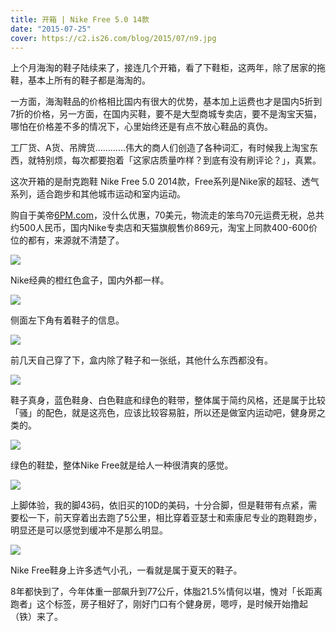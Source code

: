 ```yaml
---
title: 开箱 | Nike Free 5.0 14款
date: "2015-07-25"
cover: https://c2.is26.com/blog/2015/07/n9.jpg
---
```


上个月海淘的鞋子陆续来了，接连几个开箱，看了下鞋柜，这两年，除了居家的拖鞋，基本上所有的鞋子都是海淘的。

一方面，海淘鞋品的价格相比国内有很大的优势，基本加上运费也才是国内5折到7折的价格，另一方面，在国内买鞋，要不是大型商城专卖店，要不是淘宝天猫，哪怕在价格差不多的情况下，心里始终还是有点不放心鞋品的真伪。

工厂货、A货、吊牌货…………伟大的商人们创造了各种词汇，有时候我上淘宝东西，就特别烦，每次都要抱着「这家店质量咋样？到底有没有刷评论？」，真累。

这次开箱的是耐克跑鞋 Nike Free 5.0 2014款，Free系列是Nike家的超轻、透气系列，适合跑步和其他城市运动和室内运动。

购自于美帝[6PM.com](https://www.6pm.com)，没什么优惠，70美元，物流走的笨鸟70元运费无税，总共约500人民币，国内Nike专卖店和天猫旗舰售价869元，淘宝上同款400-600价位的都有，来源就不清楚了。

![](https://c2.is26.com/blog/2015/07/n6.jpg)

Nike经典的橙红色盒子，国内外都一样。

![](https://c2.is26.com/blog/2015/07/n7.jpg)

侧面左下角有着鞋子的信息。

![](https://c2.is26.com/blog/2015/07/n9.jpg)

前几天自己穿了下，盒内除了鞋子和一张纸，其他什么东西都没有。

![](https://c2.is26.com/blog/2015/07/n5.jpg)

鞋子真身，蓝色鞋身、白色鞋底和绿色的鞋带，整体属于简约风格，还是属于比较「骚」的配色，就是这亮色，应该比较容易脏，所以还是做室内运动吧，健身房之类的。

![](https://c2.is26.com/blog/2015/07/n3.jpg)

绿色的鞋垫，整体Nike Free就是给人一种很清爽的感觉。

![](https://c2.is26.com/blog/2015/07/n2.jpg)

上脚体验，我的脚43码，依旧买的10D的美码，十分合脚，但是鞋带有点紧，需要松一下，前天穿着出去跑了5公里，相比穿着亚瑟士和索康尼专业的跑鞋跑步，明显还是可以感觉到缓冲不是那么明显。

![](https://c2.is26.com/blog/2015/07/n1.jpg)

Nike Free鞋身上许多透气小孔，一看就是属于夏天的鞋子。

8年都快到了，今年体重一部飙升到77公斤，体脂21.5%情何以堪，愧对「长距离跑者」这个标签，房子租好了，刚好门口有个健身房，嗯哼，是时候开始撸起（铁）来了。
